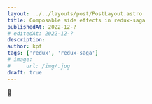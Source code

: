 ```yaml
---
layout: ../../layouts/post/PostLayout.astro
title: Composable side effects in redux-saga
publishedAt: 2022-12-?
# editedAt: 2022-12-?
description: 
author: kpf
tags: ['redux', 'redux-saga']
# image: 
#     url: /img/.jpg
draft: true
---
```

🚧
